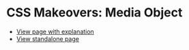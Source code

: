 # CSS Makeovers: Media Object

* [View page with explanation](https://www.cssmakeovers.com/patterns/media-object/)
* [View standalone page](https://www.cssmakeovers.com/patterns/media-object/standalone.html)
